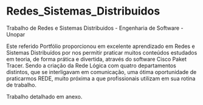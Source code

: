 # Redes_Sistemas_Distribuidos
Trabalho de Redes e Sistemas Distribuidos - Engenharia de Software - Unopar


Este referido Portfólio proporcionou em excelente aprendizado em Redes e Sistemas Distribuídos por nos permitir praticar muitos conteúdos estudados em teoria, de forma prática e divertida, através do software Cisco Paket Tracer. Sendo a criação da Rede Lógica com quatro departamentos distintos, que se interligavam em comunicação, uma ótima oportunidade de praticarmos REDE, muito próxima a que profissionais utilizam em sua rotina de trabalho. 

Trabalho detalhado em anexo.
